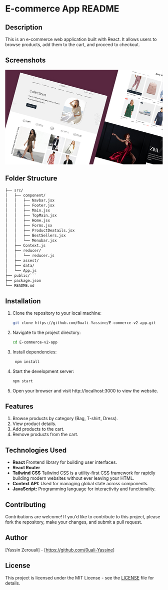 # E-commerce App README

## Description

This is an e-commerce web application built with React. It allows users to browse products, add them to the cart, and proceed to checkout.


## Screenshots

![Homepage](./src/assests/images/main.png)

## Folder Structure
```
├── src/
│   ├── component/
│   │   ├── Navbar.jsx
│   │   ├── Footer.jsx
│   │   ├── Main.jsx
│   │   ├── TopMain.jsx
│   │   ├── Home.jsx
│   │   ├── Forms.jsx
│   │   ├── ProductDeatails.jsx
│   │   ├── BestSellers.jsx
│   │   └── Menubar.jsx
│   ├── Context.js
│   ├── reducer/
│   │   └── reducer.js
│   ├── assest/
│   ├── data/
│   └── App.js
├── public/```
├── package.json
└── README.md
```


## Installation


1. Clone the repository to your local machine:

   ```bash
   git clone https://github.com/0uali-Yassine/E-commerce-v2-app.git

2. Navigate to the project directory:

    ```bash
    cd E-commerce-v2-app

3. Install dependencies:

   ```bash
    npm install

4. Start the development server:
    ```bash
    npm start

5. Open your browser and visit http://localhost:3000 to view the website.


## Features
1. Browse products by category (Bag, T-shirt, Dress).
2. View product details.
3. Add products to the cart.
4. Remove products from the cart.


## Technologies Used

- **React** Frontend library for building user interfaces.
- **React Router** 
- **Tailwind CSS** Tailwind CSS is a utility-first CSS framework for rapidly building modern websites without ever leaving your HTML.
- **Context API:** Used for managing global state across components.
- **JavaScript:** Programming language for interactivity and functionality.


## Contributing

Contributions are welcome! If you'd like to contribute to this project, please fork the repository, make your changes, and submit a pull request.

## Author
[Yassin Zerouali] - [https://github.com/0uali-Yassine]

## License

This project is licensed under the MIT License - see the [LICENSE](LICENSE) file for details.
